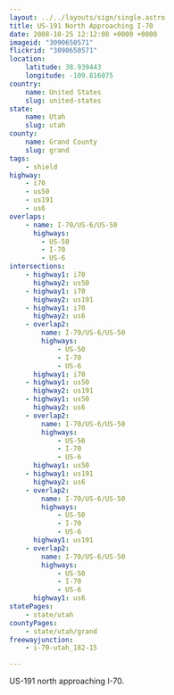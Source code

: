 ```yaml
---
layout: ../../layouts/sign/single.astro
title: US-191 North Approaching I-70
date: 2008-10-25 12:12:08 +0000 +0000
imageid: "3090650571"
flickrid: "3090650571"
location:
    latitude: 38.939443
    longitude: -109.816075
country:
    name: United States
    slug: united-states
state:
    name: Utah
    slug: utah
county:
    name: Grand County
    slug: grand
tags:
    - shield
highway:
    - i70
    - us50
    - us191
    - us6
overlaps:
    - name: I-70/US-6/US-50
      highways:
        - US-50
        - I-70
        - US-6
intersections:
    - highway1: i70
      highway2: us50
    - highway1: i70
      highway2: us191
    - highway1: i70
      highway2: us6
    - overlap2:
        name: I-70/US-6/US-50
        highways:
            - US-50
            - I-70
            - US-6
      highway1: i70
    - highway1: us50
      highway2: us191
    - highway1: us50
      highway2: us6
    - overlap2:
        name: I-70/US-6/US-50
        highways:
            - US-50
            - I-70
            - US-6
      highway1: us50
    - highway1: us191
      highway2: us6
    - overlap2:
        name: I-70/US-6/US-50
        highways:
            - US-50
            - I-70
            - US-6
      highway1: us191
    - overlap2:
        name: I-70/US-6/US-50
        highways:
            - US-50
            - I-70
            - US-6
      highway1: us6
statePages:
    - state/utah
countyPages:
    - state/utah/grand
freewayjunction:
    - i-70-utah_182-15

---
```

US-191 north approaching I-70.